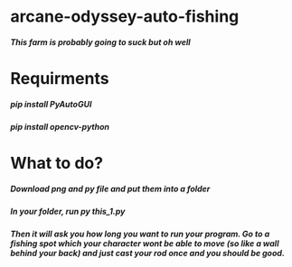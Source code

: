 # arcane-odyssey-auto-fishing
##### This farm is probably going to suck but oh well
# Requirments
##### pip install PyAutoGUI
##### pip install opencv-python
# What to do?
##### Download png and py file and put them into a folder
##### In your folder, run py this_1.py
##### Then it will ask you how long you want to run your program. Go to a fishing spot which your character wont be able to move (so like a wall behind your back) and just cast your rod once and you should be good.
